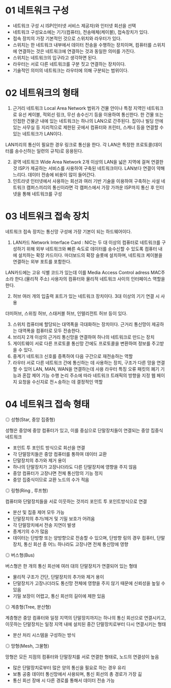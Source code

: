 # 01 네트워크 구성

- 네트워크 구성 시 ISP(인터넷 서비스 제공자)와 인터넷 회선을 선택
- 네트워크 구성요소에는 기기(컴퓨터), 전송매체(케이블), 접속장치가 있다.
- 접속 장치의 가장 기본적인 것으로 스위치와 라우터가 있다.
- 스위치는 한 네트워크 내부에서 데이터 전송을 수행하는 장치이며, 컴퓨터를 스위치에 연결하는 것은 네트워크에 연결하는 것과 동일한 의미를 가진다.
- 스위치는 네트워크의 입구라고 생각하면 된다.
- 라우터는 서로 다른 네트워크를 구분 짓고 연결하는 장치이다.
- 기술적인 의미의 네트워크는 라우터에 의해 구분되는 범위이다.

# 02 네트워크의 형태

1. 근거리 네트워크 Local Area Network
   범위가 건물 안이나 특정 지역인 네트워크로 유선 케이블, 적외선 링크, 무선 송수신기 등을 이용하여 통신한다.
   한 건물 또는 인접한 건물군 내에 있는 네트워크는 하나의 LAN으로 간주된다.
   집이나 빌딩 안에 있는 사무실 등 지리적으로 제한된 곳에서 컴퓨터와 프린터, 스캐너 등을 연결할 수 있는 네트워크가 LAN이다.

LAN끼리의 통신이 필요한 경우 링크로 통신을 한다.
각 LAN은 특정한 프로토콜(데이터를 송수신하는 일련의 규칙)로 응용된다.

2. 광역 네트워크 Wide Area Network
   2개 이상의 LAN을 넓은 지역에 걸쳐 연결한 것
   ISP가 제공하는 서비스를 사용하여 구축된 네트워크이다.
   LAN보다 연결이 약해 느리다.
   데이터 전송에 비용이 많이 들어간다.
3. 인트라넷
   인터넷에서 사용하는 회선과 여러 기반 기술을 이용하여 구축하는 사설 네트워크
   캠퍼스끼리의 통신이라면 각 캠퍼스에서 가장 가까운 ISP까지 통신 후 인터넷을 통해 네트워크를 구성

# 03 네트워크 접속 장치

네트워크 접속 장치는 통신망 구성에 가장 기본이 되는 하드웨어이다.

1. LAN카드
   Network Interface Card : NIC는 두 대 이상의 컴퓨터로 네트워크를 구성하기 위해 외부 네트워크와 빠른 속도로 데이터를 송수신할 수 있도록 컴퓨터 내에 설치하는 확장 카드이다.
   마더보드의 확장 슬롯에 설치하며, 네트워크 케이블을 연결하는 외부 포트를 포함한다.

LAN카드에는 고유 식별 코드가 있는데 이를 Media Access Control adress MAC주소라 한다.(물리적 주소)
사용자의 컴퓨터와 물리적 네트워크 사이의 인터페이스 역할을 한다.

2. 허브
   여러 개의 입출력 포트가 있는 네트워크 장치이다.
   3대 이상의 기기 연결 시 사용

더미허브, 스위칭 허브, 스태커블 허브, 인텔리전트 허브 등이 있다.

3. 스위치
   컴퓨터에 할당되는 대역폭을 극대화하는 장치이다.
   근거리 통신망이 제공하는 대역폭을 컴퓨터로 모두 전송한다.
4. 브리지
   2개 이상의 근거리 통신망을 연결하여 하나의 네트워크로 만드는 장치
5. 게이트웨이
   서로 다른 프로토콜 통신망 간에도 프로토콜을 변환하여 정보를 주고받을 수 있다.
6. 중계기
   네트워크 신호를 증폭하여 다음 구간으로 재전송하는 역할
7. 라우터
   서로 다른 네트워크 간에 통신하는 데 사용하는 장치, 구조가 다른 망을 연결할 수 있어 LAN, MAN, WAN을 연결하는데 사용
   라우터 특징
   오류 패킷의 폐기 기능과 혼잡 제어 기능 수행
   논리 주소에 따라 네트워크 트래픽의 방향을 지정
   웹 페이지 요청을 수신지로 전ㅅ송하는 데 결정적인 역할

# 04 네트워크 접속 형태

◎ 성형(Star, 중앙 집중형)

성형은 중앙에 중앙 컴퓨터가 있고, 이를 중심으로 단말장치들이 연결되는 중앙 집중식 네트워크

- 포인트 투 포인트 방식으로 회선을 연결
- 각 단말장치들은 중앙 컴퓨터를 통하여 데이터 교환
- 단말장치의 추가와 제거 용이
- 하나의 단말장치가 고장나더라도 다른 단말장치에 영향을 주지 않음
- 중앙 컴퓨터가 고장나면 전체 통신망의 기능 정지
- 중앙 집중식이므로 교환 노드의 수가 적음

◎ 링형(Ring , 루프형)

컴퓨터와 단말장치들을 서로 이웃하는 것끼리 포인트 투 포인트방식으로 연결

- 분산 및 집중 제어 모두 가능
- 단말장치의 추가/제거 및 기밀 보호가 어려움
- 각 단말장치에서 전송 지연이 발생
- 종계기의 수가 많음
- 데이터는 단방향 또는 양방향으로 전송할 수 있으며, 단방향 링의 경우 컴퓨터, 단말장치, 통신 회선 중 어느 하나라도 고장나면 전체 통신망에 영향

◎ 버스형(Bus)

버스형은 한 개의 통신 회선에 여러 대의 단말장치가 연결되어 있는 형태

- 물리적 구조가 간단, 단말장치의 추가와 제거 용이
- 단말장치가 고장나더라도 통신망 전체에 영향을 주지 않기 때문에 신뢰성을 높일 수 있음
- 기밀 보장이 어렵고, 통신 회선의 길이에 제한 있음

◎ 계층형(Tree, 분산형)

계층형은 중앙 컴퓨터와 일정 지역의 단말장치까지는 하나의 통신 회선으로 연결시키고, 이웃하는 단말장치는 일정 지역 내에 설치된 중간 단말장치로부터 다시 연결시키는 형태

- 분산 처리 시스템을 구성하는 방식

◎ 망형(Mesh, 그물형)

망형은 모든 지점의 컴퓨터와 단말장치를 서로 연결한 형태로, 노드의 연결성이 높음

- 많은 단말장치로부터 많은 양의 통신을 필요로 하는 경우 유리
- 보통 공중 데이터 통신망에서 사용되며, 통신 회선의 총 경로가 가장 긺
- 통신 회선 장애 시 다른 경로를 통해서 데이터 전송 가능
